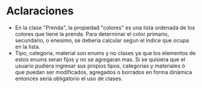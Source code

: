 # Aclaraciones
- En la clase "Prenda", la propiedad "colores" es una lista ordenada de los colores que tiene la prenda. Para determinar el color primario, secundario, o enesimo, se deberia calcular segun el indice que ocupa en la lista.
- Tipo, categoria, material son enums y no clases ya que los elementos de estos enums seran fijos y no se agregaran mas. Si se quisiera que el usuario pudiera ingresar sus propios tipos, categorias y materiales ó que puedan ser modificados, agregados o borrados en forma dinámica entonces seria obligatorio el uso de clases.
